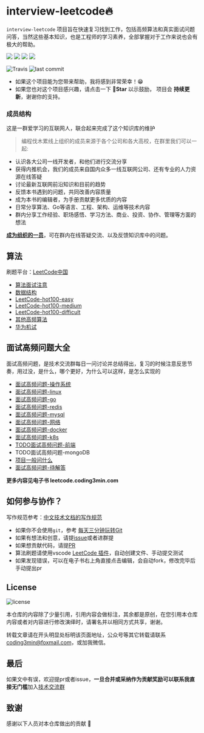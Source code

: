 # interview-leetcode🔥

`interview-leetcode` 项目旨在快速复习找到工作，包括高频算法和真实面试问题问答，当然这些基本知识，也是工程师的学习素养，全部掌握对于工作来说也会有极大的帮助。

![](https://img.shields.io/github/watchers/minibear2333/interview-leetcode.svg)
![](https://img.shields.io/github/stars/minibear2333/interview-leetcode.svg) 
![](https://img.shields.io/github/forks/minibear2333/interview-leetcode.svg) 
[![](https://img.shields.io/badge/ebook-%E5%9C%A8%E7%BA%BF%E9%98%85%E8%AF%BB-4ab8a1)](https://leetcode.coding3min.com/)


![Travis](https://img.shields.io/badge/language-Golang-orange.svg) ![last commit](https://img.shields.io/github/last-commit/minibear2333/interview-leetcode.svg)

* 如果这个项目能为您带来帮助，我将感到非常荣幸！😁 
* 如果您也对这个项目感兴趣，请点击一下  **🌟Star** 以示鼓励， 项目会 **持续更新**，谢谢你的支持。

### 成员结构

这是一群爱学习的互联网人，联合起来完成了这个知识库的维护

> 编程伐木累线上组织的成员来源于各个公司和各大高校，在群里我们可以一起:

* 认识各大公司一线开发者，和他们进行交流分享
* 获得内推机会，我们的成员来自国内众多一线互联网公司、还有专业的人力资源在线答疑
* 讨论最新互联网前沿知识和目前的趋势
* 反馈本书遇到的问题，共同改善内容质量
* 成为本书的编辑者，为手册贡献更多优质的内容
* 日常分享算法、Go等语言、工程、架构、运维等技术内容
* 群内分享工作经验、职场感悟、学习方法、商业、投资、协作、管理等方面的想法

[**成为组织的一员**](https://mp.weixin.qq.com/s/ErQFjJbIsMVGjIRWbQCD1Q)，可在群内在线答疑交流、以及反馈知识库中的问题。

## 算法

刷题平台：[LeetCode中国](https://leetcode-cn.com/problemset/all/)

* [算法面试注意](LeetCode/suan-fa-mian-shi-zhu-yi.md)
* [数据结构](LeetCode/shu-ju-jie-gou.md)
* [LeetCode-hot100-easy](LeetCode/easy.md)
* [LeetCode-hot100-medium](LeetCode/medium.md)
* [LeetCode-hot100-difficult](LeetCode/difficult.md)
* [其他高频算法](LeetCode/other.md)
* [华为机试](LeetCode/hua-wei-ji-shi.md)

## 面试高频问题大全

面试高频问题，是技术交流群每日一问讨论并总结得出，复习的时候注意反思节奏，用过没，是什么，哪个更好，为什么可以这样，是怎么实现的

* [面试高频问题-操作系统](interview/cao-zuo-xi-tong.md)
* [面试高频问题-linux](interview/linux.md)
* [面试高频问题-go](interview/go.md)
* [面试高频问题-redis](interview/redis.md)
* [面试高频问题-mysql](interview/mysql.md)
* [面试高频问题-网络](interview/network.md)
* [面试高频问题-docker](interview/docker.md)
* [面试高频问题-k8s](interview/k8s.md)
* [TODO面试高频问题-前端](interview/qian-duan.md)
* TODO面试高频问题-mongoDB
* [项目一般问什么](interview/xiang-mu-wen-shi-mo.md)
* [面试高频问题-待解答](todo.md)

**更多内容见电子书 leetcode.coding3min.com**

## 如何参与协作？

写作规范参考：[中文技术文档的写作规范](https://github.com/ruanyf/document-style-guide)

* 如果你不会使用`git`，参考 [每天三分钟玩转Git](https://mp.weixin.qq.com/s/ReD6suGmPvEmd5wKdylR2w)
* 如果有想法和创意，请提[issue](https://github.com/minibear2333/interview-leetcode/issues)或者进群提
* 如果想贡献代码，请提[PR](https://github.com/minibear2333/interview-leetcode/pulls)
* 算法刷题请使用vscode [LeetCode 插件](leetcode-vscode.md)，自动创建文件、手动提交测试
* 如果发现错误，可以在电子书右上角直接点击编辑，会自动fork，修改完毕后手动提出pr

## License

![license](https://img.shields.io/github/license/minibear2333/interview-leetcode.svg)

本仓库的内容除了少量引用，引用内容会做标注，其余都是原创，在您引用本仓库内容或者对内容进行修改演绎时，请署名并以相同方式共享，谢谢。

转载文章请在开头明显处标明该页面地址，公众号等其它转载请联系 [coding3min@foxmail.com](mailto:coding3min@foxmail.com)，或加我微信。

## 最后

如果文中有误，欢迎提pr或者issue，**一旦合并或采纳作为贡献奖励可以联系我直接无门槛**加入[技术交流群](https://mp.weixin.qq.com/s/ErQFjJbIsMVGjIRWbQCD1Q)

## 致谢

感谢以下人员对本仓库做出的贡献 💖



